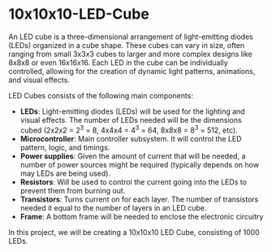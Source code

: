 # 10x10x10-LED-Cube


An LED cube is a three-dimensional arrangement of light-emitting diodes (LEDs) organized in a cube shape. These cubes can vary in size, often ranging from small 3x3x3 cubes to larger and more complex designs like 8x8x8 or even 16x16x16. Each LED in the cube can be individually controlled, allowing for the creation of dynamic light patterns, animations, and visual effects.

LED Cubes consists of the following main components:
- **LEDs**: Light-emitting diodes (LEDs) will be used for the lighting and visual effects. The number of LEDs needed will be the dimensions cubed (2x2x2 = $2^3$ = 8, 4x4x4 = $4^3$ = 64, 8x8x8 = $8^3$ = 512, etc).
- **Microcontroller**: Main controller subsystem. It will control the LED pattern, logic, and timings.
- **Power supplies**:  Given the amount of current that will be needed, a number of power sources might be required (typically depends on how may LEDs are being used).
- **Resistors**: Will be used to control the current going into the LEDs to prevent them from burning out.
- **Transistors**: Turns current on for each layer. The number of transistors needed it equal to the number of layers in an LED cube.
- **Frame**: A bottom frame will be needed to enclose the electronic circuitry

In this project, we will be creating a 10x10x10 LED Cube, consisting of 1000 LEDs.


